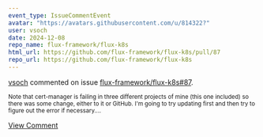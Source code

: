 ```yaml
---
event_type: IssueCommentEvent
avatar: "https://avatars.githubusercontent.com/u/814322?"
user: vsoch
date: 2024-12-08
repo_name: flux-framework/flux-k8s
html_url: https://github.com/flux-framework/flux-k8s/pull/87
repo_url: https://github.com/flux-framework/flux-k8s
---
```


<a href='https://github.com/vsoch' target='_blank'>vsoch</a> commented on issue <a href='https://github.com/flux-framework/flux-k8s/pull/87' target='_blank'>flux-framework/flux-k8s#87</a>.

<small>Note that cert-manager is failing in three different projects of mine (this one included) so there was some change, either to it or GitHub. I'm going to try updating first and then try to figure out the error if necessary....</small>

<a href='https://github.com/flux-framework/flux-k8s/pull/87' target='_blank'>View Comment</a>